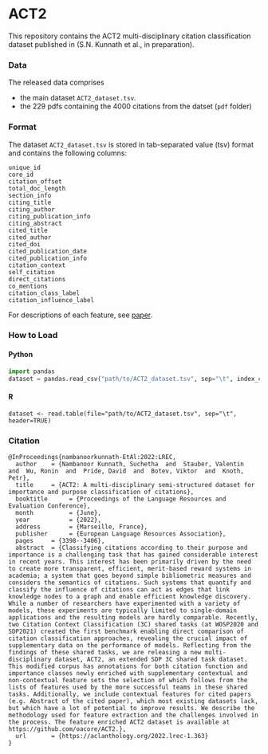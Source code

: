 # ACT2
This repository contains the ACT2 multi-disciplinary citation classification dataset published in
(S.N. Kunnath et al., in preparation).
### Data
The released data comprises 
- the main dataset `ACT2_dataset.tsv`.
- the 229 pdfs containing the 4000 citations from the datset (`pdf` folder)
### Format
The dataset `ACT2_dataset.tsv` is stored in tab-separated value (tsv) format and contains the following columns:
```
unique_id
core_id
citation_offset
total_doc_length
section_info
citing_title
citing_author
citing_publication_info
citing_abstract
cited_title
cited_author
cited_doi
cited_publication_date
cited_publication_info
citation_context
self_citation
direct_citations
co_mentions
citation_class_label
citation_influence_label
```
For descriptions of each feature, see [paper](http://www.lrec-conf.org/proceedings/lrec2022/pdf/2022.lrec-1.363.pdf).
### How to Load
#### Python
```python
import pandas
dataset = pandas.read_csv("path/to/ACT2_dataset.tsv", sep="\t", index_col="unique_id")
```
#### R
```
dataset <- read.table(file="path/to/ACT2_dataset.tsv", sep="\t", header=TRUE)
```
### Citation
```
@InProceedings{nambanoorkunnath-EtAl:2022:LREC,
  author    = {Nambanoor Kunnath, Suchetha  and  Stauber, Valentin  and  Wu, Ronin  and  Pride, David  and  Botev, Viktor  and  Knoth, Petr},
  title     = {ACT2: A multi-disciplinary semi-structured dataset for importance and purpose classification of citations},
  booktitle      = {Proceedings of the Language Resources and Evaluation Conference},
  month          = {June},
  year           = {2022},
  address        = {Marseille, France},
  publisher      = {European Language Resources Association},
  pages     = {3398--3406},
  abstract  = {Classifying citations according to their purpose and importance is a challenging task that has gained considerable interest in recent years. This interest has been primarily driven by the need to create more transparent, efficient, merit-based reward systems in academia; a system that goes beyond simple bibliometric measures and considers the semantics of citations. Such systems that quantify and classify the influence of citations can act as edges that link knowledge nodes to a graph and enable efficient knowledge discovery. While a number of researchers have experimented with a variety of models, these experiments are typically limited to single-domain applications and the resulting models are hardly comparable. Recently, two Citation Context Classification (3C) shared tasks (at WOSP2020 and SDP2021) created the first benchmark enabling direct comparison of citation classification approaches, revealing the crucial impact of supplementary data on the performance of models. Reflecting from the findings of these shared tasks, we are releasing a new multi-disciplinary dataset, ACT2, an extended SDP 3C shared task dataset. This modified corpus has annotations for both citation function and importance classes newly enriched with supplementary contextual and non-contextual feature sets the selection of which follows from the lists of features used by the more successful teams in these shared tasks. Additionally, we include contextual features for cited papers (e.g. Abstract of the cited paper), which most existing datasets lack, but which have a lot of potential to improve results. We describe the methodology used for feature extraction and the challenges involved in the process. The feature enriched ACT2 dataset is available at https://github.com/oacore/ACT2.},
  url       = {https://aclanthology.org/2022.lrec-1.363}
}
```
